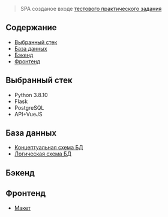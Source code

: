 > SPA созданое входе [тестового практического задания](/task.md)

## Содержание

- [Выбранный стек](#выбранный-стек)
- [База данных](#база-данных)
- [Бэкенд](#бэкенд)
- [Фронтенд](#фронтенд)

## Выбранный стек

* Python 3.8.10
* Flask
* PostgreSQL
* API+VueJS

## База данных

- [Концептуальная схема БД](https://drive.google.com/file/d/1HpQzQCDC-wWoWWWBbn3loMn6_kogrE8X/view?usp=sharing)
- [Логическая схема БД](https://drive.google.com/file/d/1Zi3l9MCKxhXyHXUs5DtuIWoMCpGbgrvh/view?usp=sharing)

## Бэкенд

## Фронтенд

- [Макет](https://www.figma.com/file/41UzqD8Kr9yOjp3ek8aine/Untitled?node-id=0%3A1)
